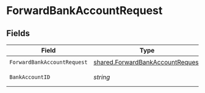 # ForwardBankAccountRequest


## Fields

| Field                                                                                       | Type                                                                                        | Required                                                                                    | Description                                                                                 |
| ------------------------------------------------------------------------------------------- | ------------------------------------------------------------------------------------------- | ------------------------------------------------------------------------------------------- | ------------------------------------------------------------------------------------------- |
| `ForwardBankAccountRequest`                                                                 | [shared.ForwardBankAccountRequest](../../../pkg/models/shared/forwardbankaccountrequest.md) | :heavy_check_mark:                                                                          | N/A                                                                                         |
| `BankAccountID`                                                                             | *string*                                                                                    | :heavy_check_mark:                                                                          | The bank account ID.                                                                        |